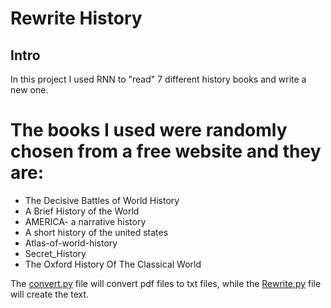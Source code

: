 # Rewrite History


## Intro
In this project I used RNN to "read" 7 different history books and write a new one.

# The books I used were randomly chosen from a free website and they are:

* The Decisive Battles of World History  
* A Brief History of the World  
* AMERICA- a narrative history  
* A short history of the united states  
* Atlas-of-world-history  
* Secret_History  
* The Oxford History Of The Classical World  
  
   
   
The [convert.py](Convert.py) file will convert pdf files to txt files, while the [Rewrite.py](Rewrite.py)	file will create the text.

